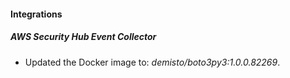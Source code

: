 #### Integrations
##### AWS Security Hub Event Collector
- Updated the Docker image to: *demisto/boto3py3:1.0.0.82269*.
